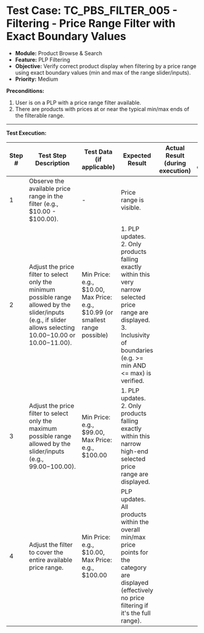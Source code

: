 # Test Case: TC_PBS_FILTER_005 - Filtering - Price Range Filter with Exact Boundary Values

* **Module:** Product Browse & Search
* **Feature:** PLP Filtering
* **Objective:** Verify correct product display when filtering by a price range using exact boundary values (min and max of the range slider/inputs).
* **Priority:** Medium

**Preconditions:**
1.  User is on a PLP with a price range filter available.
2.  There are products with prices at or near the typical min/max ends of the filterable range.

---
**Test Execution:**

| Step # | Test Step Description                                                                 | Test Data (if applicable)                     | Expected Result                                                                                                                               | Actual Result (during execution) | Status (during execution) | Notes (during execution) |
|--------|---------------------------------------------------------------------------------------|-----------------------------------------------|-----------------------------------------------------------------------------------------------------------------------------------------------|----------------------------------|---------------------------|--------------------------|
| 1      | Observe the available price range in the filter (e.g., $10.00 - $100.00).             | -                                             | Price range is visible.                                                                                                                       |                                  |                           |                          |
| 2      | Adjust the price filter to select only the minimum possible range allowed by the slider/inputs (e.g., if slider allows selecting $10.00-$10.00 or $10.00-$11.00). | Min Price: e.g., $10.00, Max Price: e.g., $10.99 (or smallest range possible) | 1. PLP updates. <br> 2. Only products falling exactly within this very narrow selected price range are displayed. <br> 3. Inclusivity of boundaries (e.g. >= min AND <= max) is verified. |                                  |                           |                          |
| 3      | Adjust the price filter to select only the maximum possible range allowed by the slider/inputs (e.g., $99.00-$100.00). | Min Price: e.g., $99.00, Max Price: e.g., $100.00 | 1. PLP updates. <br> 2. Only products falling exactly within this narrow high-end selected price range are displayed.                          |                                  |                           |                          |
| 4      | Adjust the filter to cover the entire available price range.                          | Min Price: e.g., $10.00, Max Price: e.g., $100.00 | PLP updates. All products within the overall min/max price points for the category are displayed (effectively no price filtering if it's the full range). |                                  |                           |                          |

